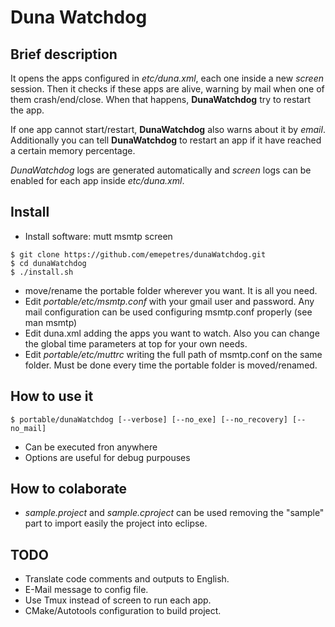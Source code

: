 Duna Watchdog
=====

Brief description
-----------
It opens the apps configured in *etc/duna.xml*, each one inside a new *screen* session. Then it checks if these apps are alive, warning by mail when one of them crash/end/close. When that happens, **DunaWatchdog** try to restart the app.

If one app cannot start/restart, **DunaWatchdog** also warns about it by *email*. Additionally you can tell **DunaWatchdog** to restart an app if it have reached a certain memory percentage.

*DunaWatchdog* logs are generated automatically and *screen* logs can be enabled for each app inside *etc/duna.xml*.

Install
-----------
* Install software:
mutt msmtp screen

```
$ git clone https://github.com/emepetres/dunaWatchdog.git
$ cd dunaWatchdog
$ ./install.sh
```

* move/rename the portable folder wherever you want. It is all you need.
* Edit *portable/etc/msmtp.conf* with your gmail user and password. Any mail configuration can be used configuring msmtp.conf properly (see man msmtp)
* Edit duna.xml adding the apps you want to watch. Also you can change the global time parameters at top for your own needs.
* Edit *portable/etc/muttrc* writing the full path of msmtp.conf on the same folder. Must be done every time the portable folder is moved/renamed.

How to use it
-----------
```
$ portable/dunaWatchdog [--verbose] [--no_exe] [--no_recovery] [--no_mail]
```
* Can be executed fron anywhere
* Options are useful for debug purpouses


How to colaborate
-----------
* *sample.project* and *sample.cproject* can be used removing the "sample" part to import easily the project into eclipse.

TODO
-----------
* Translate code comments and outputs to English.
* E-Mail message to config file.
* Use Tmux instead of screen to run each app.
* CMake/Autotools configuration to build project.
